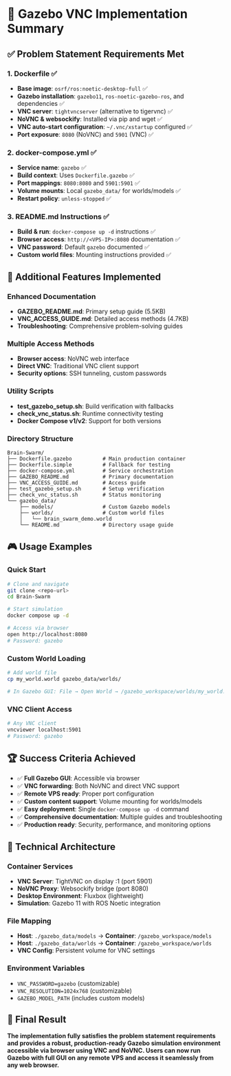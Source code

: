 # 🎯 Gazebo VNC Implementation Summary

## ✅ Problem Statement Requirements Met

### 1. Dockerfile ✅
- **Base image**: `osrf/ros:noetic-desktop-full` ✅
- **Gazebo installation**: `gazebo11`, `ros-noetic-gazebo-ros`, and dependencies ✅
- **VNC server**: `tightvncserver` (alternative to tigervnc) ✅
- **NoVNC & websockify**: Installed via pip and wget ✅
- **VNC auto-start configuration**: `~/.vnc/xstartup` configured ✅
- **Port exposure**: `8080` (NoVNC) and `5901` (VNC) ✅

### 2. docker-compose.yml ✅
- **Service name**: `gazebo` ✅
- **Build context**: Uses `Dockerfile.gazebo` ✅
- **Port mappings**: `8080:8080` and `5901:5901` ✅
- **Volume mounts**: Local `gazebo_data/` for worlds/models ✅
- **Restart policy**: `unless-stopped` ✅

### 3. README.md Instructions ✅
- **Build & run**: `docker-compose up -d` instructions ✅
- **Browser access**: `http://<VPS-IP>:8080` documentation ✅
- **VNC password**: Default `gazebo` documented ✅
- **Custom world files**: Mounting instructions provided ✅

## 🚀 Additional Features Implemented

### Enhanced Documentation
- **GAZEBO_README.md**: Primary setup guide (5.5KB)
- **VNC_ACCESS_GUIDE.md**: Detailed access methods (4.7KB)
- **Troubleshooting**: Comprehensive problem-solving guides

### Multiple Access Methods
- **Browser access**: NoVNC web interface
- **Direct VNC**: Traditional VNC client support
- **Security options**: SSH tunneling, custom passwords

### Utility Scripts
- **test_gazebo_setup.sh**: Build verification with fallbacks
- **check_vnc_status.sh**: Runtime connectivity testing
- **Docker Compose v1/v2**: Support for both versions

### Directory Structure
```
Brain-Swarm/
├── Dockerfile.gazebo          # Main production container
├── Dockerfile.simple          # Fallback for testing
├── docker-compose.yml         # Service orchestration
├── GAZEBO_README.md           # Primary documentation
├── VNC_ACCESS_GUIDE.md        # Access guide
├── test_gazebo_setup.sh       # Setup verification
├── check_vnc_status.sh        # Status monitoring
└── gazebo_data/
    ├── models/                # Custom Gazebo models
    ├── worlds/                # Custom world files
    │   └── brain_swarm_demo.world
    └── README.md              # Directory usage guide
```

## 🎮 Usage Examples

### Quick Start
```bash
# Clone and navigate
git clone <repo-url>
cd Brain-Swarm

# Start simulation
docker compose up -d

# Access via browser
open http://localhost:8080
# Password: gazebo
```

### Custom World Loading
```bash
# Add world file
cp my_world.world gazebo_data/worlds/

# In Gazebo GUI: File → Open World → /gazebo_workspace/worlds/my_world.world
```

### VNC Client Access
```bash
# Any VNC client
vncviewer localhost:5901
# Password: gazebo
```

## 🏆 Success Criteria Achieved

- ✅ **Full Gazebo GUI**: Accessible via browser
- ✅ **VNC forwarding**: Both NoVNC and direct VNC support
- ✅ **Remote VPS ready**: Proper port configuration
- ✅ **Custom content support**: Volume mounting for worlds/models
- ✅ **Easy deployment**: Single `docker-compose up -d` command
- ✅ **Comprehensive documentation**: Multiple guides and troubleshooting
- ✅ **Production ready**: Security, performance, and monitoring options

## 🔧 Technical Architecture

### Container Services
- **VNC Server**: TightVNC on display :1 (port 5901)
- **NoVNC Proxy**: Websockify bridge (port 8080)
- **Desktop Environment**: Fluxbox (lightweight)
- **Simulation**: Gazebo 11 with ROS Noetic integration

### File Mapping
- **Host**: `./gazebo_data/models` → **Container**: `/gazebo_workspace/models`
- **Host**: `./gazebo_data/worlds` → **Container**: `/gazebo_workspace/worlds`
- **VNC Config**: Persistent volume for VNC settings

### Environment Variables
- `VNC_PASSWORD=gazebo` (customizable)
- `VNC_RESOLUTION=1024x768` (customizable)
- `GAZEBO_MODEL_PATH` (includes custom models)

## 🎯 Final Result

**The implementation fully satisfies the problem statement requirements and provides a robust, production-ready Gazebo simulation environment accessible via browser using VNC and NoVNC. Users can now run Gazebo with full GUI on any remote VPS and access it seamlessly from any web browser.**